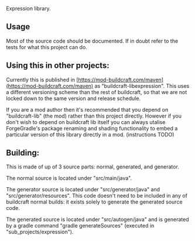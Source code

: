 Expression library.

## Usage

Most of the source code should be documented. If in doubt refer to the tests for what this project can do.

## Using this in other projects:

Currently this is published in [https://mod-buildcraft.com/maven](https://mod-buildcraft.com/maven) as "buildcraft-libexpression". This uses a different versioning scheme than the rest of buildcraft, so that we are not locked down to the same version and release schedule.

If you are a mod author then it's recommended that you depend on "buildcraft-lib" (the mod) rather than this project directly. However if you don't wish to depend on buildcraft lib itself you can always utalise ForgeGradle's package renaming and shading functionality to embed a particular version of this library directly in a mod. (instructions TODO)

## Building:

This is made of up of 3 source parts: normal, generated, and generator.

The normal source is located under "src/main/java".

The generator source is located under "src/generator/java" and "src/generator/resources". This code doesn't need to be included in any of buildcraft normal builds: it exists solely to generate the generated source code.

The generated source is located under "src/autogen/java" and is generated by a gradle command "gradle generateSources" (executed in "sub_projects/expression").
